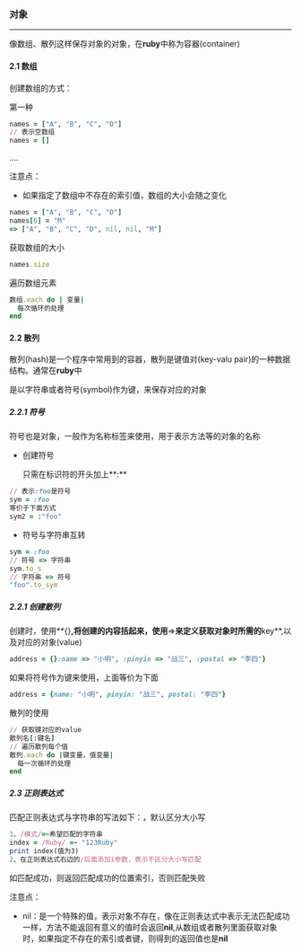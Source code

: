 ### 对象

-------

像数组、散列这样保存对象的对象，在**ruby**中称为容器(container)

#### 2.1 数组

创建数组的方式：

第一种

```ruby
names = ["A", "B", "C", "D"]
// 表示空数组
names = []
```

....

注意点：

* 如果指定了数组中不存在的索引值，数组的大小会随之变化

```ruby
names = ["A", "B", "C", "D"]
names[6] = "M"
=> ["A", "B", "C", "D", nil, nil, "M"]
```

获取数组的大小

```ruby
names.size
```

遍历数组元素

```ruby
数组.each do | 变量|
  每次循环的处理
end
```

#### 2.2 散列

散列(hash)是一个程序中常用到的容器，散列是键值对(key-valu pair)的一种数据结构。通常在**ruby**中

是以字符串或者符号(symbol)作为键，来保存对应的对象

##### 2.2.1 符号

符号也是对象，一般作为名称标签来使用，用于表示方法等的对象的名称

* 创建符号

  只需在标识符的开头加上**:**

```ruby
// 表示:foo是符号
sym = :foo
等价于下面方式
sym2 = :"foo"
```

* 符号与字符串互转

```ruby
sym = :foo
// 符号 => 字符串
sym.to_s
// 字符串 => 符号
"foo".to_sym
```

##### 2.2.1 创建散列

创建时，使用**{}**,将创建的内容括起来，使用**=>**来定义获取对象时所需的**key**,以及对应的对象(value)

```ruby
address = {}:name => "小明", :pinyin => "战三", :postal => "李四"}
```

如果将符号作为键来使用，上面等价为下面

```ruby
address = {name: "小明", pinyin: "战三", postal: "李四"}
```

散列的使用

```ruby
// 获取键对应的value
散列名[:键名]
// 遍历散列每个值
散列.each do |键变量，值变量|
  每一次循环的处理
end
```

##### 2.3 正则表达式

匹配正则表达式与字符串的写法如下：，默认区分大小写

```ruby
1、/模式/=~希望匹配的字符串
index = /Ruby/ =~ "123Ruby"
print index(值为3) 
2、在正则表达式右边的/后面添加i参数，表示不区分大小写匹配
```

如匹配成功，则返回匹配成功的位置索引，否则匹配失败

注意点：

* nil：是一个特殊的值，表示对象不存在，像在正则表达式中表示无法匹配成功一样，方法不能返回有意义的值时会返回**nil**,从数组或者散列里面获取对象时，如果指定不存在的索引或者键，则得到的返回值也是**nil**

